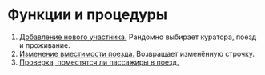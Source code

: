 # Функции и процедуры

1. [Добавление нового участника.](new_participant.sql) Рандомно выбирает куратора, поезд и проживание.
2. [Изменение вместимости поезда.](update_capacity.sql) Возвращает изменённую строчку.
3. [Проверка, поместятся ли пассажиры в поезд.](check_capacity.sql)